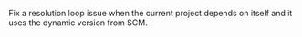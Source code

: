 Fix a resolution loop issue when the current project depends on itself and it uses the dynamic version from SCM.

